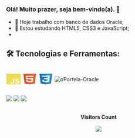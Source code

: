 ### Olá! Muito prazer, seja bem-vindo(a). 👋

- 🔭 Hoje trabalho com banco de dados Oracle;
- 🌱 Estou estudando HTML5, CSS3 e JavaScript;
- 
## 🛠️ Tecnologias e Ferramentas:
<div style="display: inline_block"><br>
  <img align="center" alt="oPortela-Js" height="30" width="40" src="https://raw.githubusercontent.com/devicons/devicon/master/icons/javascript/javascript-plain.svg">
  <img align="center" alt="oPortela-HTML" height="30" width="40" src="https://raw.githubusercontent.com/devicons/devicon/master/icons/html5/html5-original.svg">
  <img align="center" alt="oPortela-CSS" height="30" width="40" src="https://raw.githubusercontent.com/devicons/devicon/master/icons/css3/css3-original.svg">
  <img align="center" alt="oPortela-Oracle" height="40" width="60" src="https://cdn.jsdelivr.net/gh/devicons/devicon/icons/oracle/oracle-original.svg">
</div>
  
  ##
 
<div> 
  <a href="https://instagram.com/oportela_1215/" target="_blank"><img src="https://img.shields.io/badge/-Instagram-%23E4405F?style=for-the-badge&logo=instagram&logoColor=white" target="_blank"></a>
 <!--a href="https://discord.gg/wagxzStdcR" target="_blank"><img src="https://img.shields.io/badge/Discord-7289DA?style=for-the-badge&logo=discord&logoColor=white" target="_blank"></a--> 
  <a href = "mailto:matheusmarquesportela@gmail.com"><img src="https://img.shields.io/badge/-Gmail-%23333?style=for-the-badge&logo=gmail&logoColor=white" target="_blank"></a>
  <a href="https://www.linkedin.com/in/matheus-marques-207949223" target="_blank"><img src="https://img.shields.io/badge/-LinkedIn-%230077B5?style=for-the-badge&logo=linkedin&logoColor=white" target="_blank"></a> 
</div>

<div align="center">
  <br><p align="centre"><b>Visitors Count</b></p>  
  <p align="center"><img align="center" src="https://profile-counter.glitch.me/{vinidanielp}/count.svg" /></p> 
  <br>
</div>
